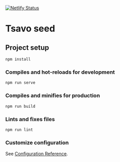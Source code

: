 [![Netlify Status](https://api.netlify.com/api/v1/badges/1bd37265-e6bd-4539-8557-0680c0adb352/deploy-status)](https://app.netlify.com/sites/tsavoseed/deploys)
# Tsavo seed

## Project setup
```
npm install
```

### Compiles and hot-reloads for development
```
npm run serve
```

### Compiles and minifies for production
```
npm run build
```

### Lints and fixes files
```
npm run lint
```

### Customize configuration
See [Configuration Reference](https://cli.vuejs.org/config/).
